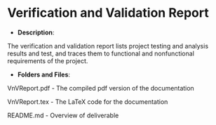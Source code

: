 # Verification and Validation Report

- **Description**:

The verification and validation report lists project testing and analysis results and test, and traces them to functional and nonfunctional requirements of the project.

- **Folders and Files**:

VnVReport.pdf - The compiled pdf version of the documentation

VnVReport.tex - The LaTeX code for the documentation

README.md - Overview of deliverable
